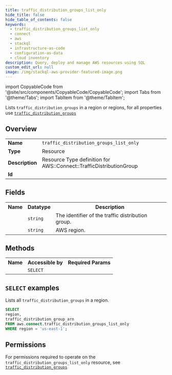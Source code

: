 ```yaml
---
title: traffic_distribution_groups_list_only
hide_title: false
hide_table_of_contents: false
keywords:
  - traffic_distribution_groups_list_only
  - connect
  - aws
  - stackql
  - infrastructure-as-code
  - configuration-as-data
  - cloud inventory
description: Query, deploy and manage AWS resources using SQL
custom_edit_url: null
image: /img/stackql-aws-provider-featured-image.png
---
```


import CopyableCode from '@site/src/components/CopyableCode/CopyableCode';
import Tabs from '@theme/Tabs';
import TabItem from '@theme/TabItem';

Lists <code>traffic_distribution_groups</code> in a region or regions, for all properties use <a href="/services/serviceName/traffic_distribution_groups/"><code>traffic_distribution_groups</code></a>

## Overview
<table>
<tbody>
<tr><td><b>Name</b></td><td><code>traffic_distribution_groups_list_only</code></td></tr>
<tr><td><b>Type</b></td><td>Resource</td></tr>
<tr><td><b>Description</b></td><td>Resource Type definition for AWS::Connect::TrafficDistributionGroup</td></tr>
<tr><td><b>Id</b></td><td><CopyableCode code="aws.connect.traffic_distribution_groups_list_only" /></td></tr>
</tbody>
</table>

## Fields
<table>
<tbody>
<tr><th>Name</th><th>Datatype</th><th>Description</th></tr><tr><td><CopyableCode code="traffic_distribution_group_arn" /></td><td><code>string</code></td><td>The identifier of the traffic distribution group.</td></tr>
<tr><td><CopyableCode code="region" /></td><td><code>string</code></td><td>AWS region.</td></tr>
</tbody>
</table>

## Methods

<table>
<tbody>
  <tr>
    <th>Name</th>
    <th>Accessible by</th>
    <th>Required Params</th>
  </tr>
  <tr>
    <td><CopyableCode code="list_resources" /></td>
    <td><code>SELECT</code></td>
    <td><CopyableCode code="region" /></td>
  </tr>
</tbody>
</table>

## `SELECT` examples
Lists all <code>traffic_distribution_groups</code> in a region.
```sql
SELECT
region,
traffic_distribution_group_arn
FROM aws.connect.traffic_distribution_groups_list_only
WHERE region = 'us-east-1';
```


## Permissions

For permissions required to operate on the <code>traffic_distribution_groups_list_only</code> resource, see <a href="/services/connect/traffic_distribution_groups/#permissions"><code>traffic_distribution_groups</code></a>

